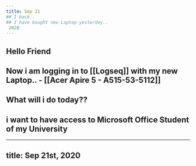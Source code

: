 ```yaml
---
title: Sep 21
## I back..
## I have bought new Laptop yesterday..
 2020
---
```


## 
## Hello Friend
## Now i am logging in to [[Logseq]] with my new Laptop.. - [[Acer Apire 5 - A515-53-5112]]
## What will i do today??
## i want to have access to Microsoft Office Student of my University
---
title: Sep 21st, 2020
---

## 